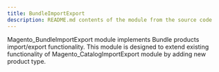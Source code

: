```yaml
---
title: BundleImportExport
description: README.md contents of the module from the source code
---
```


Magento_BundleImportExport module implements Bundle products import/export functionality.
This module is designed to extend existing functionality of Magento_CatalogImportExport module by adding new product type.
